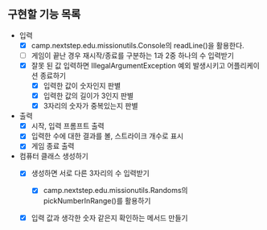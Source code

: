 ## 구현할 기능 목록
- 입력
  - [x] camp.nextstep.edu.missionutils.Console의 readLine()을 활용한다.
  - [ ] 게임이 끝난 경우 재시작/종료를 구분하는 1과 2중 하나의 수 입력받기
  - [x] 잘못 된 값 입력하면 IllegalArgumentException 예외 발생시키고 어플리케이션 종료하기
    - [x] 입력한 값이 숫자인지 판별
    - [x] 입력한 값의 길이가 3인지 판별
    - [x] 3자리의 숫자가 중복있는지 판별
- 출력 
  - [x] 시작, 입력 프롬프트 출력
  - [x] 입력한 수에 대한 결과를 볼, 스트라이크 개수로 표시
  - [x] 게임 종료 출력
- 컴퓨터 클래스 생성하기
  - [x] 생성하면 서로 다른 3자리의 수 입력받기
    - [x] camp.nextstep.edu.missionutils.Randoms의 pickNumberInRange()를 활용하기
  - [x] 입력 값과 생각한 숫자 같은지 확인하는 메서드 만들기

